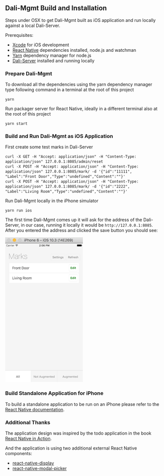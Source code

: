 ## Dali-Mgmt Build and Installation

Steps under OSX to get Dali-Mgmt built as iOS application and run locally against a local Dali-Server.

Prerequisites:
- [Xcode](https://itunes.apple.com/us/app/xcode/id497799835) for iOS development
- [React Native](https://facebook.github.io/react-native/docs/getting-started.html) dependencies installed, node.js and watchman
- [Yarn](https://yarnpkg.com/en/docs/install) dependency manager for node.js
- [Dali-Server](https://github.com/att-innovate/dali-server) installed and running locally


### Prepare Dali-Mgmt

To download all the dependencies using the yarn dependency manager type following command in a terminal at the root of this project

	yarn

Run packager server for React Native, ideally in a different terminal also at the root of this project

    yarn start


### Build and Run Dali-Mgmt as iOS Application

First create some test marks in Dali-Server

    curl -X GET -H "Accept: application/json" -H "Content-Type: application/json" 127.0.0.1:8085/admin/reset
    curl -X POST -H "Accept: application/json" -H "Content-Type: application/json" 127.0.0.1:8085/mark/ -d '{"id":"11111", "Label":"Front Door","Type":"undefined","Content":""}'
    curl -X POST -H "Accept: application/json" -H "Content-Type: application/json" 127.0.0.1:8085/mark/ -d '{"id":"2222", "Label":"Living Room","Type":"undefined","Content":""}'

Run Dali-Mgmt locally in the iPhone simulator

	yarn run ios

The first time Dali-Mgmt comes up it will ask for the address of the Dali-Server, in our case, running it locally it would be `http://127.0.0.1:8085`.
After you entered the address and clicked the save button you should see:


![firststart](https://github.com/att-innovate/dali-mgmt/blob/master/docs/firststart.png)


### Build Standalone Application for iPhone

To build a standalone application to be run on an iPhone please refer to the [React Native documentation](https://facebook.github.io/react-native/docs/running-on-device.html).


### Additional Thanks

The application design was inspired by the todo application in the book [React Native in Action](https://www.manning.com/books/react-native-in-action).

And the application is using two additional external React Native components:
- [react-native-display](https://github.com/sundayhd/react-native-display)
- [react-native-modal-picker](https://github.com/fabriziomoscon/react-native-modal-picker)
